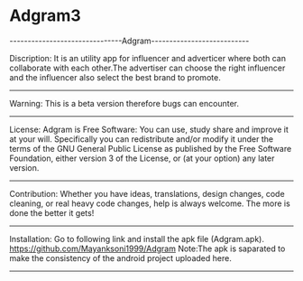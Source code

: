 # Adgram3

-------------------------------Adgram---------------------------

Discription:
It is an utility app for influencer and adverticer where both can collaborate with each other.The advertiser can choose the right influencer and  the influencer
also select the best brand to promote.

----------------------------------------------------------------

Warning:
This is a beta version therefore bugs can encounter. 

----------------------------------------------------------------

License:
Adgram is Free Software: You can use, study share and improve it at your will. Specifically you can redistribute and/or modify it under the terms of the GNU General Public License as published by the Free Software Foundation, either version 3 of the License,
or (at your option) any later version.

----------------------------------------------------------------

Contribution:
Whether you have ideas, translations, design changes, code cleaning, or real heavy code changes, help is always welcome. The more is done the better it gets!

----------------------------------------------------------------

Installation:
Go to following link and install the apk file (Adgram.apk).
https://github.com/Mayanksoni1999/Adgram
Note:The apk is saparated to make the consistency of the android project uploaded here.

----------------------------------------------------------------

